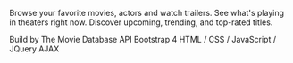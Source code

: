 Browse your favorite movies, actors and watch trailers.
See what's playing in theaters right now. 
Discover upcoming, trending, and top-rated titles.


Build by 
The Movie Database API
Bootstrap 4
HTML / CSS / JavaScript / JQuery
AJAX
